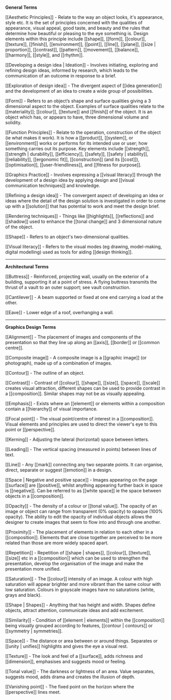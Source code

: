 **General Terms**

[[Aesthetic Principles]] - Relate to the way an object looks, it's appearance, style etc. It is the set of principles concerned with the qualities of appearance, visual appeal, good taste, and beauty and the rules that determine how beautiful or pleasing to the eye something is. Design elements within this principle include [[shape]], [[form]], [[colour]], [[texture]], [[finish]], [[environment]], [[point]], [[line]], [[plane]], [[size | proportion]], [[contrast]], [[pattern]], [[movement]], [[balance]], [[harmony]], [[style]], and [[rhythm]].

[[Developing a design idea | Ideation]] - Involves initiating, exploring and refining design ideas, informed by research, which leads to the communication of an outcome in response to a brief.

[[Exploration of design idea]] - The divergent aspect of [[idea generation]] and the development of an idea to create a wide group of possibilities.

[[Form]] - Refers to an object’s shape and surface qualities giving a 3 dimensional aspect to the object.  Examples of surface qualities relate to the [[materiality]]; [[colour]], [[texture]] and [[finish]] of the object. It is an object which has, or appears to have, three dimensional volume and solidity.

[[Function Principles]] - Relate to the operation, construction of the object (ie what makes it work). It is how a [[product]], [[system]], or [[environment]] works or performs for its intended use or user; how something carries out its purpose. Key elements include [[strength]], [[strength | durability]], [[efficiency]], [[safety]], [[safety | stability]], [[reliability]], [[ergonomic fit]], [[construction]] (and its [[cost]]), [[optimisation]], [[user-friendliness]], and [[fitness for purpose]].

[[Graphics Practice]] - Involves expressing a [[visual literacy]] through the development of a design idea by applying design and [[visual communication techniques]] and knowledge. 

[[Refining a design idea]] - The convergent aspect of developing an idea or ideas where the detail of the design solution is investigated in order to come up with a [[solution]] that has potential to work and meet the design brief.

[[Rendering techniques]] - Things like [[highlights]], [[reflections]] and [[shadow]] used to enhance the [[tonal change]] and 3 dimensional nature of the object.

[[Shape]] - Refers to an object's two-dimensional qualities.

[[Visual literacy]] - Refers to the visual modes (eg drawing, model-making, digital modelling) used as tools for aiding [[design thinking]].

---

**Architectural Terms**

[[Buttress]] - Reinforced, projecting wall, usually on the exterior of a building, supporting it at a point of stress. A flying buttress transmits the thrust of a vault to an outer support; see vault construction. 

[[Cantilever]] - A beam supported or fixed at one end carrying a load at the other.

[[Eave]] - Lower edge of a roof, overhanging a wall.

---

**Graphics Design Terms**

[[Alignment]] - The placement of images and components of the presentation so that they line up along an [[axis]], [[border]] or [[common centre]].

[[Composite image]] - A composite image is a [[graphic image]] (or photograph), made up of a combination of images.

[[Contour]] - The outline of an object.

[[Contrast]] - Contrast of [[colour]], [[shape]], [[size]], [[space]], [[scale]] creates visual attraction, different shapes can be used to  provide contrast in a [[composition]]. Similar shapes may not be as visually appealing.

[[Emphasis]] - Exists where an [[element]] or elements within a composition contain a [[hierarchy]] of visual importance.

[[Focal point]] - The visual point/centre of interest in a [[composition]]. Visual elements and principles are used to direct the viewer's eye to this point or [[perspective]].

[[Kerning]] - Adjusting the lateral (horizontal) space between letters.

[[Leading]] - The vertical spacing (measured in points) between lines of text.

[[Line]] - Any [[mark]] connecting any two separate points. It can organise, direct, separate or suggest [[emotion]] in a design.

[[Space | Negative and positive space]] - Images appearing on the page [[surface]] are [[positive]], whilst anything appearing further back in space is [[negative]]. Can be referred to as [[white space]] ie the space between objects in a [[composition]].

[[Opacity]] - The density of a colour or [[tonal value]]. The opacity of an image or object can range from transparent (0% opacity) to opaque (100% opacity). The ability to edit the opacity of individual objects allows the designer to create images that seem to flow into and through one another.

[[Proximity]] - The placement of elements in relation to each other in a [[composition]]. Elements that are close together are perceived to be more related than those are more widely spaced apart.

[[Repetition]] - Repetition of [[shape | shapes]], [[colour]], [[texture]], [[size]] etc in a [[composition]] which can be used to strengthen the presentation, develop the organisation of the image and make the presentation more unified.

[[Saturation]] - The [[colour]] intensity of an image. A colour with high saturation will appear brighter and more vibrant than the same colour with low saturation. Colours in grayscale images have no saturations (white, grays and black).

[[Shape | Shapes]] - Anything that has height and width. Shapes define objects, attract attention, communicate ideas and add excitement.

[[Similarity]] - Condition of [[element | elements]] within the [[composition]] being visually grouped according to features, [[contour | contours]] or [[symmetry | symmetries]]. 

[[Space]] - The distance or area between or around things. Separates or [[unity | unifies]] highlights and gives the eye a visual rest.

[[Texture]] - The look and feel of a [[surface]], adds richness and [[dimension]], emphasises and suggests mood or feeling.

[[Tonal value]] - The darkness or lightness of an area. Value separates, suggests mood, adds drama and creates the illusion of depth.

[[Vanishing point]] - The fixed point on the horizon where the [[perspective]] lines meet.






